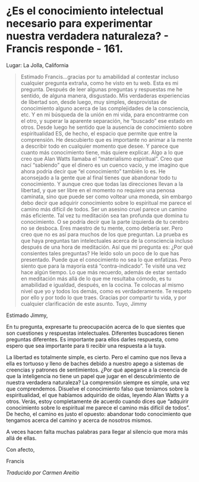 # ¿Es el conocimiento intelectual necesario para experimentar nuestra verdadera naturaleza? - Francis responde - 161.

Lugar: La Jolla, California

>Estimado Francis…gracias por tu amabilidad al contestar incluso cualquier pregunta extraña, como he visto en tu web. Esta es mi pregunta. Después de leer algunas preguntas y respuestas me he sentido, de alguna manera, disgustado. Mis verdaderas experiencias de libertad son, desde luego, muy simples, desprovistas de conocimiento alguno acerca de las complejidades de la consciencia, etc. Y en mi búsqueda de la unión en mi vida, para encontrarme con el otro, y superar la aparente separación, he “buscado” ese estado en otros. Desde luego he sentido que la ausencia de conocimiento sobre espiritualidad ES, de hecho, el espacio que permite que entre la comprensión. He descubierto que es importante no animar a la mente a describir todo en cualquier momento que desee. Y parece que cuanto más conocimiento tiene, más quiere explicar. Algo a lo que creo que Alan Watts llamaba el “materialismo espiritual”. Creo que nací “sabiendo” que el dinero es un cuenco vacío, y me imagino que ahora podría decir que “el conocimiento” también lo es. He aconsejado a la gente que al final tienes que abandonar todo tu conocimiento. Y aunque creo que todas las direcciones llevan a la libertad, y que ser libre en el momento no requiere una penosa caminata, sino que puede ser como voltear una moneda, sin embargo debo decir que adquirir conocimiento sobre lo espiritual me parece el camino más difícil de todos. Ser un asesino cruel parece un camino más eficiente. Tal vez tu meditación sea tan profunda que domina tu conocimiento. O se podría decir que la parte izquierda de tu cerebro no se desboca. Eres maestro de tu mente, como debería ser. Pero creo que no es así para muchos de los que preguntan. La prueba es que haya preguntas tan intelectuales acerca de la consciencia incluso después de una hora de meditación. Así que mi pregunta es: ¿Por qué consientes tales preguntas? He leído solo un poco de lo que has presentado. Puede que el conocimiento no sea lo que enfatizas. Pero siento que para la mayoría está “contra-indicado”. Te visité una vez hace algún tiempo. Lo que más recuerdo, además de estar sentado en meditación más allá de lo que me resultaba cómodo, es tu amabilidad e igualdad, después, en la cocina. Te colocas al mismo nivel que yo y todos los demás, como es verdaderamente. Te respeto por ello y por todo lo que traes. Gracias por compartir tu vida, y por cualquier clarificación de este asunto. Tuyo, Jimmy

Estimado Jimmy,

En tu pregunta, expresarte tu preocupación acerca de lo que sientes que son cuestiones y respuestas intelectuales. Diferentes buscadores tienen preguntas diferentes. Es importante para ellos darles respuesta, como espero que sea importante para ti recibir una respuesta a la tuya.

La libertad es totalmente simple, es cierto. Pero el camino que nos lleva a ella es tortuoso y lleno de baches debido a nuestro apego a sistemas de creencias y patrones de sentimientos. ¿Por qué apegarse a la creencia de que la inteligencia no tiene un papel que jugar en el descubrimiento de nuestra verdadera naturaleza? La comprensión siempre es simple, una vez que comprendemos. Disuelve el conocimiento falso que teníamos sobre la espiritualidad, el que habíamos adquirido de oídas, leyendo Alan Watts y a otros. Verás, estoy completamente de acuerdo cuando dices que “adquirir conocimiento sobre lo espiritual me parece el camino más difícil de todos”. De hecho, el camino es justo el opuesto: abandonar todo conocimiento que tengamos acerca del camino y acerca de nosotros mismos.

A veces hacen falta muchas palabras para llegar al silencio que mora más allá de ellas.

Con afecto,

Francis

_Traducido por Carmen Areitio_